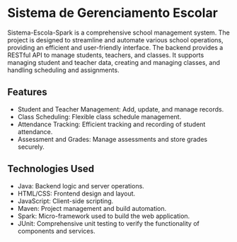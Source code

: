 # Sistema de Gerenciamento Escolar

Sistema-Escola-Spark is a comprehensive school management system. The project is designed to streamline and automate various school operations, providing an efficient and user-friendly interface. The backend provides a RESTful API to manage students, teachers, and classes. It supports managing student and teacher data, creating and managing classes, and handling scheduling and assignments.

## Features
* Student and Teacher Management: Add, update, and manage records.
* Class Scheduling: Flexible class schedule management.
* Attendance Tracking: Efficient tracking and recording of student attendance.
* Assessment and Grades: Manage assessments and store grades securely.

## Technologies Used
* Java: Backend logic and server operations.
* HTML/CSS: Frontend design and layout.
* JavaScript: Client-side scripting.
* Maven: Project management and build automation.
* Spark: Micro-framework used to build the web application.
* JUnit: Comprehensive unit testing to verify the functionality of components and services.
